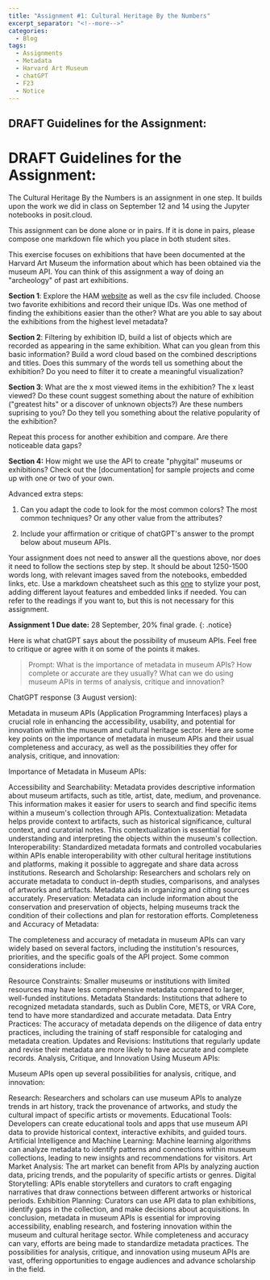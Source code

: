 ```yaml
---
title: "Assignment #1: Cultural Heritage By the Numbers"
excerpt_separator: "<!--more-->"
categories:
  - Blog
tags:
  - Assignments
  - Metadata
  - Harvard Art Museum
  - chatGPT
  - F23
  - Notice
---
```


## DRAFT Guidelines for the Assignment: 

# DRAFT Guidelines for the Assignment: 

The Cultural Heritage By the Numbers is an assignment in one step. It builds upon the work we did in class on September 12 and 14 using the Jupyter notebooks in posit.cloud. 

This assignment can be done alone or in pairs. If it is done in pairs, please compose one markdown file which you place in both student sites. 

This exercise focuses on exhibitions that have been documented at the Harvard Art Museum the information about which has been obtained via the museum API. You can think of this assignment a way of doing an "archeology" of past art exhibitions. 

**Section 1**: Explore the HAM [website](https://harvardartmuseums.org/) as well as the csv file included. Choose two favorite exhibitions and record their unique IDs. Was one method of finding the exhibitions easier than the other? What are you able to say about the exhibitions from the highest level metadata? 

**Section 2**: Filtering by exhibition ID, build a list of objects which are recorded as appearing in the same exhibition. What can you glean from this basic information? Build a word cloud based on the combined descriptions and titles. Does this summary of the words tell us something about the exhibition? Do you need to filter it to create a meaningful visualization? 

**Section 3**: What are the x most viewed items in the exhibition? The x least viewed? Do these count suggest something about the nature of exhibition ("greatest hits" or a discover of unknown objects?) Are these numbers suprising to you? Do they tell you something about the relative popularity of the exhibition? 

Repeat this process for another exhibition and compare. Are there noticeable data gaps? 

**Section 4:** How might we use the API to create "phygital" museums or exhibitions? Check out the [documentation] for sample projects and come up with one or two of your own. 

Advanced extra steps: 

1. Can you adapt the code to look for the most common colors? The most common techniques? Or any other value from the attributes? 

2. Include your affirmation or critique of chatGPT's answer to the prompt below about museum APIs. 

Your assignment does not need to answer all the questions above, nor does it need to follow the sections step by step.  It should be about 1250-1500 words long, with relevant images saved from the notebooks, embedded links, etc. Use a markdown cheatsheet such as this [one](https://www.markdownguide.org/cheat-sheet) to stylize your post, adding different layout features and embedded links if needed. You can refer to the readings if you want to, but this is not necessary for this assignment. 

**Assignment 1 Due date:** 28 September, 20% final grade.
{: .notice}


Here is what chatGPT says about the possibility of museum APIs. Feel free to critique or agree with it on some of the points it makes.  

> Prompt: What is the importance of metadata in museum APIs? How complete or accurate are they usually? What can we do using museum APIs in terms of analysis, critique and innovation? 

ChatGPT response (3 August version):

Metadata in museum APIs (Application Programming Interfaces) plays a crucial role in enhancing the accessibility, usability, and potential for innovation within the museum and cultural heritage sector. Here are some key points on the importance of metadata in museum APIs and their usual completeness and accuracy, as well as the possibilities they offer for analysis, critique, and innovation:

Importance of Metadata in Museum APIs:

Accessibility and Searchability: Metadata provides descriptive information about museum artifacts, such as title, artist, date, medium, and provenance. This information makes it easier for users to search and find specific items within a museum's collection through APIs.
Contextualization: Metadata helps provide context to artifacts, such as historical significance, cultural context, and curatorial notes. This contextualization is essential for understanding and interpreting the objects within the museum's collection.
Interoperability: Standardized metadata formats and controlled vocabularies within APIs enable interoperability with other cultural heritage institutions and platforms, making it possible to aggregate and share data across institutions.
Research and Scholarship: Researchers and scholars rely on accurate metadata to conduct in-depth studies, comparisons, and analyses of artworks and artifacts. Metadata aids in organizing and citing sources accurately.
Preservation: Metadata can include information about the conservation and preservation of objects, helping museums track the condition of their collections and plan for restoration efforts.
Completeness and Accuracy of Metadata:

The completeness and accuracy of metadata in museum APIs can vary widely based on several factors, including the institution's resources, priorities, and the specific goals of the API project. Some common considerations include:

Resource Constraints: Smaller museums or institutions with limited resources may have less comprehensive metadata compared to larger, well-funded institutions.
Metadata Standards: Institutions that adhere to recognized metadata standards, such as Dublin Core, METS, or VRA Core, tend to have more standardized and accurate metadata.
Data Entry Practices: The accuracy of metadata depends on the diligence of data entry practices, including the training of staff responsible for cataloging and metadata creation.
Updates and Revisions: Institutions that regularly update and revise their metadata are more likely to have accurate and complete records.
Analysis, Critique, and Innovation Using Museum APIs:

Museum APIs open up several possibilities for analysis, critique, and innovation:

Research: Researchers and scholars can use museum APIs to analyze trends in art history, track the provenance of artworks, and study the cultural impact of specific artists or movements.
Educational Tools: Developers can create educational tools and apps that use museum API data to provide historical context, interactive exhibits, and guided tours.
Artificial Intelligence and Machine Learning: Machine learning algorithms can analyze metadata to identify patterns and connections within museum collections, leading to new insights and recommendations for visitors.
Art Market Analysis: The art market can benefit from APIs by analyzing auction data, pricing trends, and the popularity of specific artists or genres.
Digital Storytelling: APIs enable storytellers and curators to craft engaging narratives that draw connections between different artworks or historical periods.
Exhibition Planning: Curators can use API data to plan exhibitions, identify gaps in the collection, and make decisions about acquisitions.
In conclusion, metadata in museum APIs is essential for improving accessibility, enabling research, and fostering innovation within the museum and cultural heritage sector. While completeness and accuracy can vary, efforts are being made to standardize metadata practices. The possibilities for analysis, critique, and innovation using museum APIs are vast, offering opportunities to engage audiences and advance scholarship in the field.